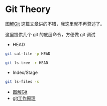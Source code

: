 # Git Theory

[图解Git](https://marklodato.github.io/visual-git-guide/index-zh-cn.html) 这篇文章讲的不错，我这里就不再赘述了。

这里提供几个 git 的底层命令，方便做 git 调试

* HEAD

```sh
git cat-file -p HEAD
```

```sh
git ls-tree -r HEAD
```

* Index/Stage

```sh
git ls-files -s
```

* [图解Git](https://marklodato.github.io/visual-git-guide/index-zh-cn.html)
* [git工作原理](https://www.ruanyifeng.com/blog/2018/10/git-internals.html)
